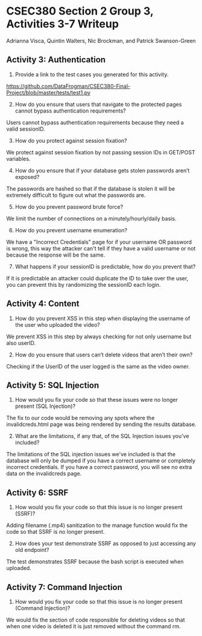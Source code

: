 # CSEC380 Section 2 Group 3, Activities 3-7 Writeup

Adrianna Visca, Quintin Walters, Nic Brockman, and Patrick Swanson-Green

## Activity 3: Authentication
1. Provide a link to the test cases you generated for this activity.

https://github.com/DataFrogman/CSEC380-Final-Project/blob/master/tests/test1.py

2. How do you ensure that users that navigate to the protected pages cannot bypass authentication requirements?

Users cannot bypass authentication requirements because they need a valid sessionID.

3. How do you protect against session fixation?

We protect against session fixation by not passing session IDs in GET/POST variables.

4. How do you ensure that if your database gets stolen passwords aren’t exposed?

The passwords are hashed so that if the database is stolen it will be extremely difficult to figure out what the passwords are.

5. How do you prevent password brute force?

We limit the number of connections on a minutely/hourly/daily basis.

6. How do you prevent username enumeration?

We have a "Incorrect Credentials" page for if your username OR password is wrong, this way the attacker can't tell if they have a valid username or not because the response will be the same.

7. What happens if your sessionID is predictable, how do you prevent that?

If it is predictable an attacker could duplicate the ID to take over the user, you can prevent this by randomizing the sessionID each login.


## Activity 4: Content

1. How do you prevent XSS in this step when displaying the username of the user who uploaded the video?

We prevent XSS in this step by always checking for not only username but also userID.

2. How do you ensure that users can’t delete videos that aren’t their own?

Checking if the UserID of the user logged is the same as the video owner.


## Activity 5: SQL Injection

1. How would you fix your code so that these issues were no longer present (SQL Injection)?

The fix to our code would be removing any spots where the invalidcreds.html page was being rendered by sending the results database.

2. What are the limitations, if any that, of the SQL Injection issues you’ve included? 

The limitations of the SQL injection issues we've included is that the database will only be dumped if you have a correct username or completely incorrect credentials. If you have a correct password, you will see no extra data on the invalidcreds page. 


## Activity 6: SSRF

1. How would you fix your code so that this issue is no longer present (SSRF)?

Adding filename (.mp4) sanitization to the manage function would fix the code so that SSRF is no longer present.

2. How does your test demonstrate SSRF as opposed to just accessing any old endpoint?

The test demonstrates SSRF because the bash script is executed when uploaded. 


## Activity 7: Command Injection

1. How would you fix your code so that this issue is no longer present (Command Injection)?

We would fix the section of code responsible for deleting videos so that when one video is deleted it is just removed without the command rm.
